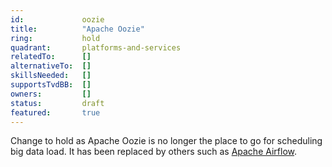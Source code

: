 ```yaml
---
id:				oozie
title:      	"Apache Oozie"
ring:       	hold
quadrant:   	platforms-and-services
relatedTo:		[]
alternativeTo:	[]
skillsNeeded:	[]
supportsTvdBB:	[]
owners:         [] 
status:			draft
featured:       true
---
```


Change to hold as Apache Oozie is no longer the place to go for scheduling big data load. It has been replaced by others such as [Apache Airflow](./platforms-and-services/apache-oozie.html).